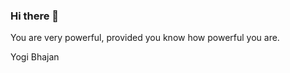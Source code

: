 ### Hi there 👋
You are very powerful, provided you know how powerful you are.

Yogi Bhajan

<!--
**levohuuthai/levohuuthai** is a ✨ _special_ ✨ repository because its `README.md` (this file) appears on your GitHub profile.


